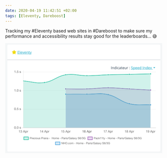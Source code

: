 ```yaml
---
date: 2020-04-19 11:42:51 +02:00
tags: [Eleventy, Dareboost]
---
```


Tracking my #Eleventy based web sites in #Dareboost to make sure my performance and accessibility results stay good for the leaderboards… 😅

![My Dareboost monitoring dashboard](dareboost-monitoring-for-eleventy-sites.png "My Dareboost monitoring dashboard for Eleventy based sites")
